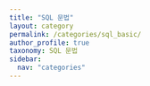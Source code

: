 ```yaml
---
title: "SQL 문법"
layout: category
permalink: /categories/sql_basic/
author_profile: true
taxonomy: SQL 문법
sidebar:
  nav: "categories"
---
```

